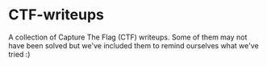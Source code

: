 # CTF-writeups

A collection of Capture The Flag (CTF) writeups. Some of them may not have been solved but we've included them to remind ourselves what we've tried :)
